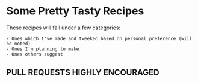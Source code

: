 # Some Pretty Tasty Recipes

These recipes will fall under a few categories:

	- Ones which I've made and tweeked based on personal preference (will be noted)
	- Ones I'm planning to make
	- Ones others suggest

## PULL REQUESTS HIGHLY ENCOURAGED

	